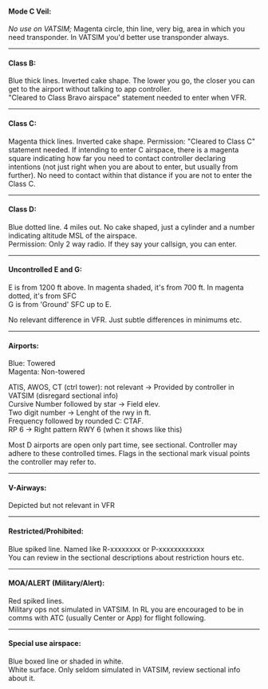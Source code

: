 #### Mode C Veil:  
_No use on VATSIM;_ Magenta circle, thin line, very big, area in which you need transponder. In VATSIM you'd better use transponder always.  

---
#### Class B:  
Blue thick lines. Inverted cake shape. The lower you go, the closer you can get to the airport without talking to app controller.  
"Cleared to Class Bravo airspace" statement needed to enter when VFR.  

---
#### Class C:  
Magenta thick lines. Inverted cake shape. 
Permission: "Cleared to Class C" statement needed. If intending to enter C airspace, there is a magenta square indicating how far you need to contact controller declaring intentions (not just right when you are about to enter, but usually from further). No need to contact within that distance if you are not to enter the Class C.  

---
#### Class D:  
Blue dotted line. 4 miles out. No cake shaped, just a cylinder and a number indicating altitude MSL of the airspace.  
Permission: Only 2 way radio. If they say your callsign, you can enter.  

---
#### Uncontrolled E and G:  
E is from 1200 ft above.  In magenta shaded, it's from 700 ft. In magenta dotted, it's from SFC  
G is from 'Ground' SFC up to E.  

No relevant difference in VFR. Just subtle differences in minimums etc.  

---
#### Airports:  
Blue: Towered  
Magenta: Non-towered  

ATIS, AWOS, CT (ctrl tower): not relevant -> Provided by controller in VATSIM (disregard sectional info)  
Cursive Number followed by star -> Field elev.  
Two digit number -> Lenght of the rwy in ft.  
Frequency followed by rounded C: CTAF.  
RP 6 -> Right pattern RWY 6 (when it shows like this)  

Most D airports are open only part time, see sectional. Controller may adhere to these controlled times.
Flags in the sectional mark visual points the controller may refer to.  

---
#### V-Airways:  
Depicted but not relevant in VFR

---
#### Restricted/Prohibited:  
Blue spiked line.  Named like R-xxxxxxxx or P-xxxxxxxxxxxx  
You can review in the sectional descriptions about restriction hours etc.

---
#### MOA/ALERT (Military/Alert):  
Red spiked lines.  
Military ops not simulated in VATSIM. In RL you are encouraged to be in comms with ATC (usually Center or App) for flight following.

---
#### Special use airspace:  
Blue boxed line or shaded in white.  
White surface. Only seldom simulated in VATSIM, review sectional info about it.




####

